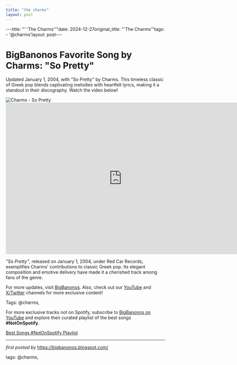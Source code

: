 ```yaml
---
title: "the charms"
layout: post
---
```

---title: "' 'The Charms''"date: 2024-12-27original_title: "'The Charms'"tags:  - '@charms'layout: post---<!-- Title of the Post --><h1 >BigBanonos Favorite Song by Charms: "So Pretty"</h1> <!-- Introductory Text --><p >Updated January 1, 2004, with "So Pretty" by Charms. This timeless classic of Greek pop blends captivating melodies with heartfelt lyrics, making it a standout in their discography. Watch the video below!</p> <!-- Featured Image --><div > <img src="https://i.scdn.co/image/ab67616d0000b2735de06430ffeea2be284c6051" alt="Charms - So Pretty" /></div> <!-- YouTube Video Embed --><div > <iframe width="733" height="480" src="https://www.youtube.com/embed/uSACfo0v7VU" title="So Pretty" frameborder="0" allow="accelerometer; autoplay; clipboard-write; encrypted-media; gyroscope; picture-in-picture; web-share" referrerpolicy="strict-origin-when-cross-origin" allowfullscreen></iframe></div> <!-- Song Information --><div > <p><em>"So Pretty"</em>, released on January 1, 2004, under Red Car Records, exemplifies Charms' contributions to classic Greek pop. Its elegant composition and emotive delivery have made it a cherished track among fans of the genre.</p></div> <!-- Footer Links --><div > <p>For more updates, visit <a href="https://bigbanonos.blogspot.com/" target="_blank">BigBanonos</a>. Also, check out our <a href="https://www.youtube.com/@BigBanonos" target="_blank">YouTube</a> and <a href="https://x.com/bigbanonos" target="_blank">X/Twitter</a> channels for more exclusive content!</p></div> <!-- Tags --><p >Tags: @charms,</p><!--Subscribe and Playlist Links--><div>    <p>For more exclusive tracks not on Spotify, subscribe to <a href="https://www.youtube.com/@BigBanonos" target="_blank">BigBanonos on YouTube</a> and explore their curated playlist of the best songs <strong>#NotOnSpotify</strong>.</p>    <p><a href="https://www.youtube.com/playlist?list=PLtuNtuTatqI0kFahUCbtbfenC_ET5O_tr" target="_blank">Best Songs #NotOnSpotify Playlist<br /></a></p></div><hr /><p><em>first posted by</em> <a href="https://bigbanonos.blogspot.com/" rel="noopener" target="_new">https://bigbanonos.blogspot.com/</a></p><p>tags: @charms,</p>